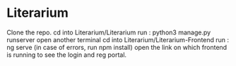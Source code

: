 # Literarium 

Clone the repo. 
cd into Literarium/Literarium
run : python3 manage.py runserver 
open another terminal
cd into Literarium/Literarium-Frontend
run : ng serve 
(in case of errors, run npm install)
open the link on which frontend is running to see the login and reg portal.
